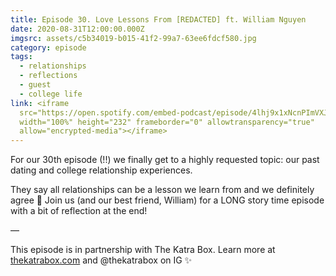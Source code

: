 ```yaml
---
title: Episode 30. Love Lessons From [REDACTED] ft. William Nguyen
date: 2020-08-31T12:00:00.000Z
imgsrc: assets/c5b34019-b015-41f2-99a7-63ee6fdcf580.jpg
category: episode
tags:
  - relationships
  - reflections
  - guest
  - college life
link: <iframe
  src="https://open.spotify.com/embed-podcast/episode/4lhj9x1xNcnPImVXJL5pIv"
  width="100%" height="232" frameborder="0" allowtransparency="true"
  allow="encrypted-media"></iframe>
---
```

For our 30th episode (!!) we finally get to a highly requested topic: our past dating and college relationship experiences. ⁣

They say all relationships can be a lesson we learn from and we definitely agree 🤔 Join us (and our best friend, William) for a LONG story time episode with a bit of reflection at the end!⁣⁣

—⁣⁣

This episode is in partnership with The Katra Box. Learn more at [thekatrabox.com](https://thekatrabox.com/) and @thekatrabox on IG ✨⁣